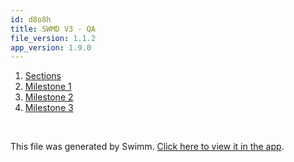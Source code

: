 ```yaml
---
id: d8o8h
title: SWMD V3 - QA
file_version: 1.1.2
app_version: 1.9.0
---
```


<!-- Steps - Do not remove this comment -->
1. [Sections](sections.4xwjb.sw.md)
2. [Milestone 1](milestone-1.lef79.sw.md)
3. [Milestone 2](milestone-2.c5mvu88t.sw.md)
4. [Milestone 3 ](milestone-3.y307dw5b.sw.md)


<br/>

This file was generated by Swimm. [Click here to view it in the app](https://swimm-web-app.web.app/repos/Z2l0aHViJTNBJTNBTm9hUmVwbyUzQSUzQU5vYW96ZXI=/playlists/d8o8h).
